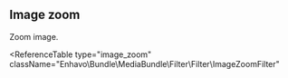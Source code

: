 ## Image zoom

Zoom image.

<ReferenceTable
type="image_zoom"
className="Enhavo\Bundle\MediaBundle\Filter\Filter\ImageZoomFilter"
>
</ReferenceTable>
